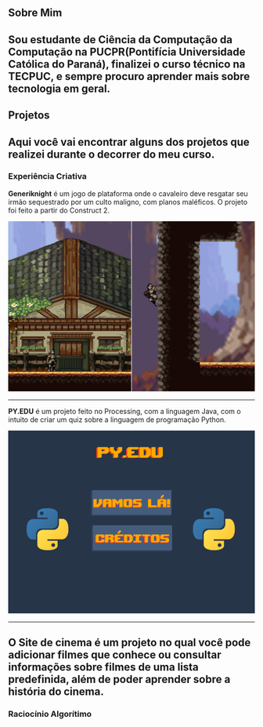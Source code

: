 ## Sobre Mim
Sou estudante de Ciência da Computação da Computação na PUCPR(Pontifícia Universidade Católica do Paraná), finalizei o curso técnico na TECPUC, e sempre procuro aprender mais sobre tecnologia em geral.
---
## Projetos
Aqui você vai encontrar alguns dos projetos que realizei durante o decorrer do meu curso.
---
### Experiência Criativa
**Generiknight** é um jogo de plataforma onde o cavaleiro deve resgatar seu irmão sequestrado por um culto maligno, com planos maléficos.
   O projeto foi feito a partir do Construct 2.  
<p><img src="./images/generiknight.png"></p>

---

**PY.EDU** é um projeto feito no Processing, com a linguagem Java, com o intuito de criar um quiz sobre a linguagem de programação Python.

<p> <img src="./images/pyedu.png"></p>

---
 
O **Site de cinema** é um projeto no qual você pode adicionar filmes que conhece ou consultar informações sobre filmes de uma lista predefinida, além de poder aprender sobre a história do cinema.
---
### Raciocínio Algorítimo
 


